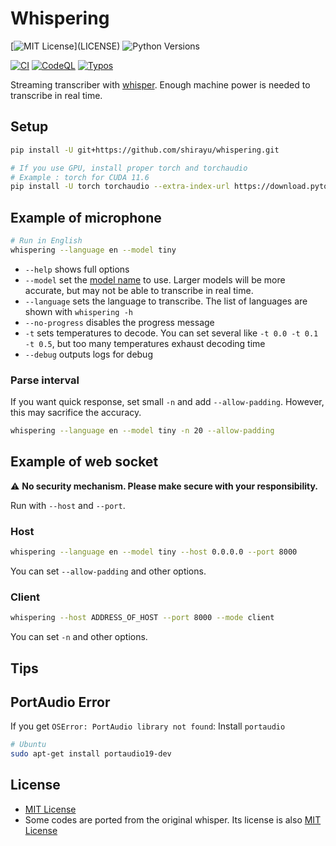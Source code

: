 
# Whispering

[![MIT License](https://img.shields.io/apm/l/atomic-design-ui.svg?)](LICENSE)
![Python Versions](https://img.shields.io/badge/Python-3.8%20--%203.10-blue)

[![CI](https://github.com/shirayu/whispering/actions/workflows/ci.yml/badge.svg)](https://github.com/shirayu/whispering/actions/workflows/ci.yml)
[![CodeQL](https://github.com/shirayu/whispering/actions/workflows/codeql-analysis.yml/badge.svg)](https://github.com/shirayu/whispering/actions/workflows/codeql-analysis.yml)
[![Typos](https://github.com/shirayu/whispering/actions/workflows/typos.yml/badge.svg)](https://github.com/shirayu/whispering/actions/workflows/typos.yml)

Streaming transcriber with [whisper](https://github.com/openai/whisper).
Enough machine power is needed to transcribe in real time.

## Setup

```bash
pip install -U git+https://github.com/shirayu/whispering.git

# If you use GPU, install proper torch and torchaudio
# Example : torch for CUDA 11.6
pip install -U torch torchaudio --extra-index-url https://download.pytorch.org/whl/cu116
```

## Example of microphone

```bash
# Run in English
whispering --language en --model tiny
```

- ``--help`` shows full options
- ``--model`` set the [model name](https://github.com/openai/whisper#available-models-and-languages) to use. Larger models will be more accurate, but may not be able to transcribe in real time.
- ``--language`` sets the language to transcribe. The list of languages are shown with ``whispering -h``
- ``--no-progress`` disables the progress message
- ``-t`` sets temperatures to decode. You can set several like ``-t 0.0 -t 0.1 -t 0.5``, but too many temperatures exhaust decoding time
- ``--debug`` outputs logs for debug

### Parse interval

If you want quick response, set small ``-n`` and add ``--allow-padding``.
However, this may sacrifice the accuracy.

```bash
whispering --language en --model tiny -n 20 --allow-padding
```

## Example of web socket

⚠  **No security mechanism. Please make secure with your responsibility.**

Run with ``--host`` and ``--port``.

### Host

```bash
whispering --language en --model tiny --host 0.0.0.0 --port 8000
```

You can set ``--allow-padding`` and other options.

### Client

```bash
whispering --host ADDRESS_OF_HOST --port 8000 --mode client
```

You can set ``-n`` and other options.

## Tips

## PortAudio Error

If you get ``OSError: PortAudio library not found``: Install ``portaudio``

```bash
# Ubuntu
sudo apt-get install portaudio19-dev
```

## License

- [MIT License](LICENSE)
- Some codes are ported from the original whisper. Its license is also [MIT License](LICENSE.whisper)

